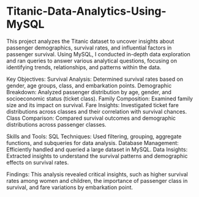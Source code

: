 # Titanic-Data-Analytics-Using-MySQL

This project analyzes the Titanic dataset to uncover insights about passenger demographics, survival rates, and influential factors in passenger survival. Using MySQL, I conducted in-depth data exploration and ran queries to answer various analytical questions, focusing on identifying trends, relationships, and patterns within the data.

Key Objectives:
Survival Analysis: Determined survival rates based on gender, age groups, class, and embarkation points.
Demographic Breakdown: Analyzed passenger distribution by age, gender, and socioeconomic status (ticket class).
Family Composition: Examined family size and its impact on survival.
Fare Insights: Investigated ticket fare distributions across classes and their correlation with survival chances.
Class Comparison: Compared survival outcomes and demographic distributions across passenger classes.

Skills and Tools:
SQL Techniques: Used filtering, grouping, aggregate functions, and subqueries for data analysis.
Database Management: Efficiently handled and queried a large dataset in MySQL.
Data Insights: Extracted insights to understand the survival patterns and demographic effects on survival rates.

Findings:
This analysis revealed critical insights, such as higher survival rates among women and children, the importance of passenger class in survival, and fare variations by embarkation point.
